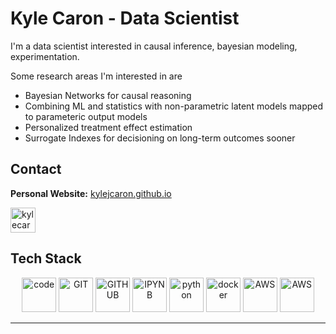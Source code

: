 # Kyle Caron - Data Scientist 

I'm a data scientist interested in causal inference, bayesian modeling, experimentation. 

Some research areas I'm interested in are 
 * Bayesian Networks for causal reasoning
 * Combining ML and statistics with non-parametric latent models mapped to parameteric output models  
 * Personalized treatment effect estimation
 * Surrogate Indexes for decisioning on long-term outcomes sooner

<!--
**kylejcaron/kylejcaron** is a ✨ _special_ ✨ repository because its `README.md` (this file) appears on your GitHub profile.

Here are some ideas to get you started:

- 🔭 I’m currently working on ...
- 🌱 I’m currently learning ...
- 👯 I’m looking to collaborate on ...
- 🤔 I’m looking for help with ...
- 💬 Ask me about ...
- 📫 How to reach me: ...
- 😄 Pronouns: ...
- ⚡ Fun fact: ...
-->

## Contact
**Personal Website:** [kylejcaron.github.io](https://www.kylejcaron.github.io)

<a href="https://linkedin.com/in/kylecaron" target="blank"><img align="center" src="https://www.vectorlogo.zone/logos/linkedin/linkedin-tile.svg" alt="kylecaron" height="40"/></a>

## Tech Stack

<p align="center">
      <img src="https://www.vectorlogo.zone/logos/visualstudio_code/visualstudio_code-icon.svg" alt="code" width="55" height="55"/>
      <img src="https://www.vectorlogo.zone/logos/git-scm/git-scm-icon.svg" alt="GIT" width="55" height="55"/> 
      <img src="https://www.vectorlogo.zone/logos/github/github-tile.svg" alt="GITHUB" width="55" height="55"/> 
      <img src="https://www.vectorlogo.zone/logos/jupyter/jupyter-icon.svg" alt="IPYNB" width="55" height="55"/>  
      <img src="https://www.vectorlogo.zone/logos/python/python-icon.svg" alt="python" width="55" height="55"/>
      <img src="https://www.vectorlogo.zone/logos/docker/docker-icon.svg" alt="docker" width="55" height="55"/> 
      <img src="https://www.vectorlogo.zone/logos/amazon_aws/amazon_aws-icon.svg" alt="AWS" width="55" height="55"/>
      <img src="https://cdn.worldvectorlogo.com/logos/prefect-1.svg" alt="AWS" width="55" height="55"/>
</p>

---
